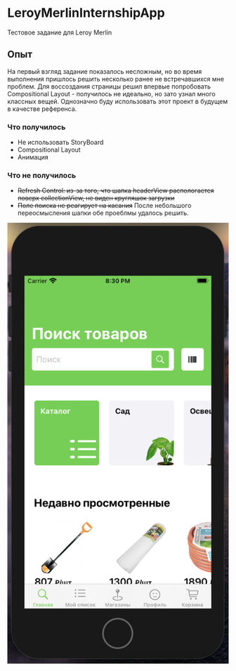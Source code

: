 # LeroyMerlinInternshipApp
Тестовое задание для Leroy Merlin

## Опыт
На первый взгляд задание показалось несложным, но во время выполнения пришлось решить несколько ранее не встречавшихся мне проблем. Для воссоздания страницы решил впервые попробовать Compositional Layout - получилось не идеально, но зато узнал много классных вещей. Однозначно буду использовать этот проект в будущем в качестве референса.

### Что получилось

- Не использовать StoryBoard 
- Compositional Layout
- Анимация

### Что не получилось
- ~~Refresh Control: из-за того, что шапка headerView распологается поверх collectionView, не виден кругляшок загрузки~~ 
- ~~Поле поиска не реагирует на касания~~
После небольшого переосмысления шапки обе проеблмы удалось решить.

![alt text](https://github.com/ChernakovEgor/LeroyMerlinInternshipApp/blob/main/screenshot.png)
